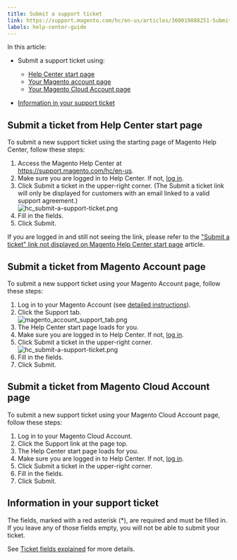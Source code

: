 ```yaml
---
title: Submit a support ticket
link: https://support.magento.com/hc/en-us/articles/360019088251-Submit-a-support-ticket
labels: help-center-guide
---
```


In this article:

* Submit a support ticket using:
    
    * [Help Center start page](#submit-ticket-help-center-start-page)
    * [Your Magento account page](#submit-ticket-magento-account-page)
    * [Your Magento Cloud Account page](#submit-ticket-magento-cloud-account-page)
    
    
    
* [Information in your support ticket](#info-in-support-ticket)

## Submit a ticket from Help Center start page

To submit a new support ticket using the starting page of Magento Help Center, follow these steps:

1. Access the Magento Help Center at <https://support.magento.com/hc/en-us>.
1. Make sure you are logged in to Help Center. If not, [log in](https://support.magento.com/hc/en-us/articles/360019086851).
1. Click Submit a ticket in the upper-right corner. (The Submit a ticket link will only be displayed for customers with an email linked to a valid support agreement.)  
     ![hc_submit-a-support-ticket.png](https://support.magento.com/hc/article_attachments/360001640634/hc_submit-a-support-ticket.png)
1. Fill in the fields.
1. Click Submit.

<p class="info">If you are logged in and still not seeing the link, please refer to the <a href="https://support.magento.com/hc/en-us/articles/360020597871--Submit-a-ticket-link-not-displayed-on-Help-Center-start-page">"Submit a ticket" link not displayed on Magento Help Center start page</a> article. </p>

## Submit a ticket from Magento Account page

To submit a new support ticket using your Magento Account page, follow these steps:

1. Log in to your Magento Account (see [detailed instructions](http://docs.magento.com/m2/ee/user_guide/magento/magento-account-create.html)).
1. Click the Support tab.  
     ![magento_account_support_tab.png](https://support.magento.com/hc/article_attachments/360003769734/magento_account_support_tab.png)
1. The Help Center start page loads for you.
1. Make sure you are logged in to Help Center. If not, [log in](https://support.magento.com/hc/en-us/articles/360019086851).
1. Click Submit a ticket in the upper-right corner.  
     ![hc_submit-a-support-ticket.png](https://support.magento.com/hc/article_attachments/360001640634/hc_submit-a-support-ticket.png)
1. Fill in the fields.
1. Click Submit.

## Submit a ticket from Magento Cloud Account page

To submit a new support ticket using your Magento Cloud Account page, follow these steps:

1. Log in to your Magento Cloud Account.
1. Click the Support link at the page top.
1. The Help Center start page loads for you.
1. Make sure you are logged in to Help Center. If not, [log in](https://support.magento.com/hc/en-us/articles/360019086851).
1. Click Submit a ticket in the upper-right corner.
1. Fill in the fields.
1. Click Submit.

## Information in your support ticket

The fields, marked with a red asterisk (\*), are required and must be filled in. If you leave any of those fields empty, you will not be able to submit your ticket.

See [Ticket fields explained](https://support.magento.com/hc/en-us/articles/360020333832) for more details.